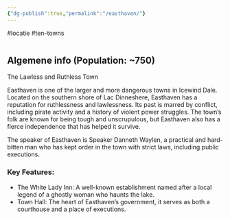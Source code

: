 ```yaml
---
{"dg-publish":true,"permalink":"/easthaven/"}
---
```


#locatie #ten-towns 
```table-of-contents
```
## Algemene info (Population: ~750)

The Lawless and Ruthless Town

Easthaven is one of the larger and more dangerous towns in Icewind Dale. Located on the southern shore of Lac Dinneshere, Easthaven has a reputation for ruthlessness and lawlessness. Its past is marred by conflict, including pirate activity and a history of violent power struggles. The town’s folk are known for being tough and unscrupulous, but Easthaven also has a fierce independence that has helped it survive.

The speaker of Easthaven is Speaker Danneth Waylen, a practical and hard-bitten man who has kept order in the town with strict laws, including public executions.

### Key Features:

- The White Lady Inn: A well-known establishment named after a local legend of a ghostly woman who haunts the lake.
- Town Hall: The heart of Easthaven’s government, it serves as both a courthouse and a place of executions.